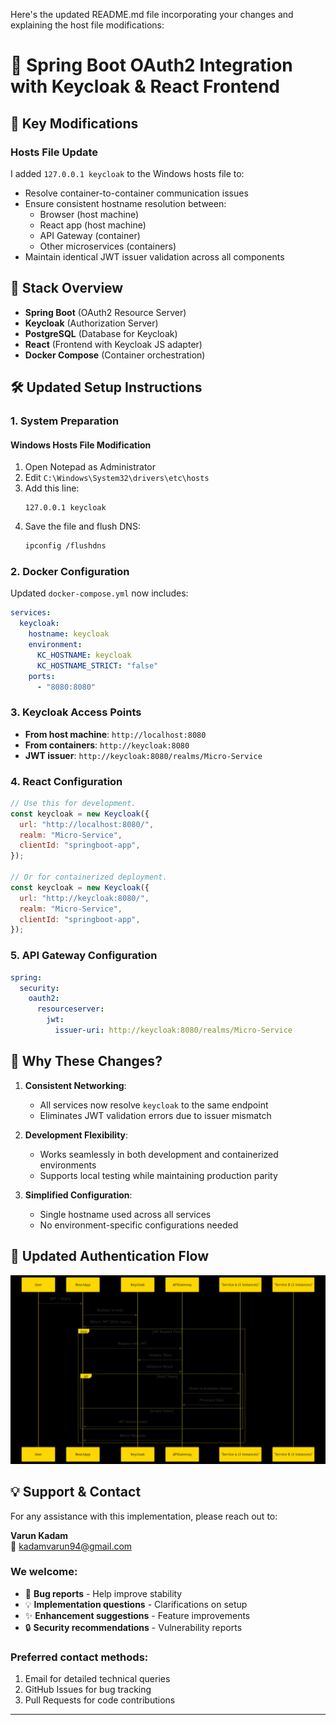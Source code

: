 Here's the updated README.md file incorporating your changes and explaining the host file modifications:

# 🔐 Spring Boot OAuth2 Integration with Keycloak & React Frontend

## 📌 Key Modifications

### Hosts File Update

I added `127.0.0.1 keycloak` to the Windows hosts file to:

- Resolve container-to-container communication issues
- Ensure consistent hostname resolution between:
  - Browser (host machine)
  - React app (host machine)
  - API Gateway (container)
  - Other microservices (containers)
- Maintain identical JWT issuer validation across all components

## 🚀 Stack Overview

- **Spring Boot** (OAuth2 Resource Server)
- **Keycloak** (Authorization Server)
- **PostgreSQL** (Database for Keycloak)
- **React** (Frontend with Keycloak JS adapter)
- **Docker Compose** (Container orchestration)

## 🛠️ Updated Setup Instructions

### 1. System Preparation

#### Windows Hosts File Modification

1. Open Notepad as Administrator
2. Edit `C:\Windows\System32\drivers\etc\hosts`
3. Add this line:
   ```
   127.0.0.1 keycloak
   ```
4. Save the file and flush DNS:
   ```bash
   ipconfig /flushdns
   ```

### 2. Docker Configuration

Updated `docker-compose.yml` now includes:

```yaml
services:
  keycloak:
    hostname: keycloak
    environment:
      KC_HOSTNAME: keycloak
      KC_HOSTNAME_STRICT: "false"
    ports:
      - "8080:8080"
```

### 3. Keycloak Access Points

- **From host machine**: `http://localhost:8080`
- **From containers**: `http://keycloak:8080`
- **JWT issuer**: `http://keycloak:8080/realms/Micro-Service`

### 4. React Configuration

```javascript
// Use this for development.
const keycloak = new Keycloak({
  url: "http://localhost:8080/",
  realm: "Micro-Service",
  clientId: "springboot-app",
});

// Or for containerized deployment.
const keycloak = new Keycloak({
  url: "http://keycloak:8080/",
  realm: "Micro-Service",
  clientId: "springboot-app",
});
```

### 5. API Gateway Configuration

```yaml
spring:
  security:
    oauth2:
      resourceserver:
        jwt:
          issuer-uri: http://keycloak:8080/realms/Micro-Service
```

## 🌟 Why These Changes?

1. **Consistent Networking**:

   - All services now resolve `keycloak` to the same endpoint
   - Eliminates JWT validation errors due to issuer mismatch

2. **Development Flexibility**:

   - Works seamlessly in both development and containerized environments
   - Supports local testing while maintaining production parity

3. **Simplified Configuration**:
   - Single hostname used across all services
   - No environment-specific configurations needed

## 🔄 Updated Authentication Flow

![Authentication Flow Diagram](./Work_flow_Application.png)

## 💡 Support & Contact

For any assistance with this implementation, please reach out to:

**Varun Kadam**  
📧 [kadamvarun94@gmail.com](mailto:kadamvarun94@gmail.com)

### We welcome:

- 🐛 **Bug reports** - Help improve stability
- 💡 **Implementation questions** - Clarifications on setup
- ✨ **Enhancement suggestions** - Feature improvements
- 🔒 **Security recommendations** - Vulnerability reports

### Preferred contact methods:

1. Email for detailed technical queries
2. GitHub Issues for bug tracking
3. Pull Requests for code contributions

---
